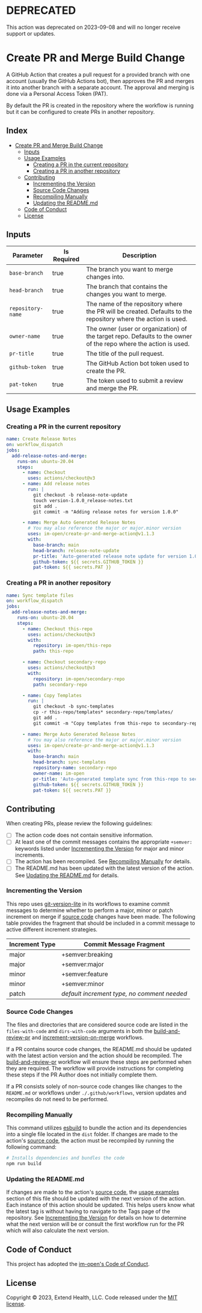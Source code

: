 # DEPRECATED

This action was deprecated on 2023-09-08 and will no longer receive support or updates.

# Create PR and Merge Build Change

A GitHub Action that creates a pull request for a provided branch with one account (usually the GitHub Actions bot), then approves the PR and merges it into another branch with a separate account.  The approval and merging is done via a Personal Access Token (PAT).

By default the PR is created in the repository where the workflow is running but it can be configured to create PRs in another repository.

## Index <!-- omit in toc -->

- [Create PR and Merge Build Change](#create-pr-and-merge-build-change)
  - [Inputs](#inputs)
  - [Usage Examples](#usage-examples)
    - [Creating a PR in the current repository](#creating-a-pr-in-the-current-repository)
    - [Creating a PR in another repository](#creating-a-pr-in-another-repository)
  - [Contributing](#contributing)
    - [Incrementing the Version](#incrementing-the-version)
    - [Source Code Changes](#source-code-changes)
    - [Recompiling Manually](#recompiling-manually)
    - [Updating the README.md](#updating-the-readmemd)
  - [Code of Conduct](#code-of-conduct)
  - [License](#license)
  
## Inputs

| Parameter         | Is Required | Description                                                                                                       |
|-------------------|-------------|-------------------------------------------------------------------------------------------------------------------|
| `base-branch`     | true        | The branch you want to merge changes into.                                                                        |
| `head-branch`     | true        | The branch that contains the changes you want to merge.                                                           |
| `repository-name` | true        | The name of the repository where the PR will be created.  Defaults to the repository where the action is used.    |
| `owner-name`      | true        | The owner (user or organization) of the target repo.  Defaults to the owner of the repo where the action is used. |
| `pr-title`        | true        | The title of the pull request.                                                                                    |
| `github-token`    | true        | The GitHub Action bot token used to create the PR.                                                                |
| `pat-token`       | true        | The token used to submit a review and merge the PR.                                                               |

## Usage Examples

### Creating a PR in the current repository

```yml
name: Create Release Notes
on: workflow_dispatch
jobs:
  add-release-notes-and-merge:
    runs-on: ubuntu-20.04
    steps:
      - name: Checkout
        uses: actions/checkout@v3
      - name: Add release notes
        run: |
          git checkout -b release-note-update
          touch version-1.0.0_release-notes.txt
          git add .
          git commit -m "Adding release notes for version 1.0.0"

      - name: Merge Auto Generated Release Notes
        # You may also reference the major or major.minor version
        uses: im-open/create-pr-and-merge-action@v1.1.3
        with:
          base-branch: main
          head-branch: release-note-update
          pr-title: 'Auto-generated release note update for version 1.0.0'
          github-token: ${{ secrets.GITHUB_TOKEN }}
          pat-token: ${{ secrets.PAT }}
```

### Creating a PR in another repository

```yml
name: Sync template files
on: workflow_dispatch
jobs:
  add-release-notes-and-merge:
    runs-on: ubuntu-20.04
    steps:
      - name: Checkout this-repo
        uses: actions/checkout@v3
        with:
          repository: im-open/this-repo
          path: this-repo

      - name: Checkout secondary-repo
        uses: actions/checkout@v3
        with:
          repository: im-open/secondary-repo
          path: secondary-repo

      - name: Copy Templates
        run: |
          git checkout -b sync-templates
          cp -r this-repo/templates* secondary-repo/templates/
          git add .
          git commit -m "Copy templates from this-repo to secondary-repo"

      - name: Merge Auto Generated Release Notes
        # You may also reference the major or major.minor version
        uses: im-open/create-pr-and-merge-action@v1.1.3
        with:
          base-branch: main
          head-branch: sync-templates
          repository-name: secondary-repo
          owner-name: im-open
          pr-title: 'Auto-generated template sync from this-repo to secondary-repo'
          github-token: ${{ secrets.GITHUB_TOKEN }}
          pat-token: ${{ secrets.PAT }}
```

## Contributing

When creating PRs, please review the following guidelines:

- [ ] The action code does not contain sensitive information.
- [ ] At least one of the commit messages contains the appropriate `+semver:` keywords listed under [Incrementing the Version] for major and minor increments.
- [ ] The action has been recompiled.  See [Recompiling Manually] for details.
- [ ] The README.md has been updated with the latest version of the action.  See [Updating the README.md] for details.

### Incrementing the Version

This repo uses [git-version-lite] in its workflows to examine commit messages to determine whether to perform a major, minor or patch increment on merge if [source code] changes have been made.  The following table provides the fragment that should be included in a commit message to active different increment strategies.

| Increment Type | Commit Message Fragment                     |
|----------------|---------------------------------------------|
| major          | +semver:breaking                            |
| major          | +semver:major                               |
| minor          | +semver:feature                             |
| minor          | +semver:minor                               |
| patch          | *default increment type, no comment needed* |

### Source Code Changes

The files and directories that are considered source code are listed in the `files-with-code` and `dirs-with-code` arguments in both the [build-and-review-pr] and [increment-version-on-merge] workflows.  

If a PR contains source code changes, the README.md should be updated with the latest action version and the action should be recompiled.  The [build-and-review-pr] workflow will ensure these steps are performed when they are required.  The workflow will provide instructions for completing these steps if the PR Author does not initially complete them.

If a PR consists solely of non-source code changes like changes to the `README.md` or workflows under `./.github/workflows`, version updates and recompiles do not need to be performed.

### Recompiling Manually

This command utilizes [esbuild] to bundle the action and its dependencies into a single file located in the `dist` folder.  If changes are made to the action's [source code], the action must be recompiled by running the following command:

```sh
# Installs dependencies and bundles the code
npm run build
```

### Updating the README.md

If changes are made to the action's [source code], the [usage examples] section of this file should be updated with the next version of the action.  Each instance of this action should be updated.  This helps users know what the latest tag is without having to navigate to the Tags page of the repository.  See [Incrementing the Version] for details on how to determine what the next version will be or consult the first workflow run for the PR which will also calculate the next version.

## Code of Conduct

This project has adopted the [im-open's Code of Conduct](https://github.com/im-open/.github/blob/main/CODE_OF_CONDUCT.md).

## License

Copyright &copy; 2023, Extend Health, LLC. Code released under the [MIT license](LICENSE).

<!-- Links -->
[Incrementing the Version]: #incrementing-the-version
[Recompiling Manually]: #recompiling-manually
[Updating the README.md]: #updating-the-readmemd
[source code]: #source-code-changes
[usage examples]: #usage-examples
[build-and-review-pr]: ./.github/workflows/build-and-review-pr.yml
[increment-version-on-merge]: ./.github/workflows/increment-version-on-merge.yml
[esbuild]: https://esbuild.github.io/getting-started/#bundling-for-node
[git-version-lite]: https://github.com/im-open/git-version-lite
